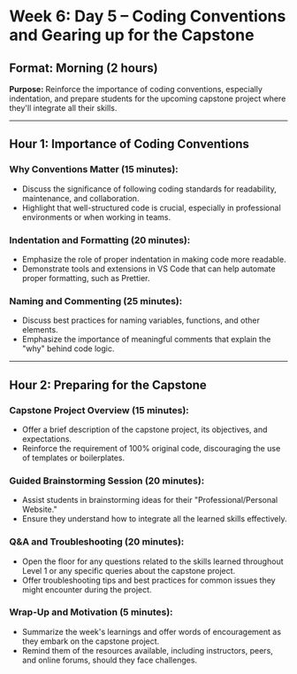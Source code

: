 # Week 6: Day 5 – Coding Conventions and Gearing up for the Capstone

## Format: Morning (2 hours)

**Purpose:** Reinforce the importance of coding conventions, especially indentation, and prepare students for the upcoming capstone project where they'll integrate all their skills.

---

## Hour 1: Importance of Coding Conventions

### Why Conventions Matter (15 minutes):

- Discuss the significance of following coding standards for readability, maintenance, and collaboration.
- Highlight that well-structured code is crucial, especially in professional environments or when working in teams.

### Indentation and Formatting (20 minutes):

- Emphasize the role of proper indentation in making code more readable.
- Demonstrate tools and extensions in VS Code that can help automate proper formatting, such as Prettier.

### Naming and Commenting (25 minutes):

- Discuss best practices for naming variables, functions, and other elements.
- Emphasize the importance of meaningful comments that explain the "why" behind code logic.

---

## Hour 2: Preparing for the Capstone

### Capstone Project Overview (15 minutes):

- Offer a brief description of the capstone project, its objectives, and expectations.
- Reinforce the requirement of 100% original code, discouraging the use of templates or boilerplates.

### Guided Brainstorming Session (20 minutes):

- Assist students in brainstorming ideas for their "Professional/Personal Website."
- Ensure they understand how to integrate all the learned skills effectively.

### Q&A and Troubleshooting (20 minutes):

- Open the floor for any questions related to the skills learned throughout Level 1 or any specific queries about the capstone project.
- Offer troubleshooting tips and best practices for common issues they might encounter during the project.

### Wrap-Up and Motivation (5 minutes):

- Summarize the week's learnings and offer words of encouragement as they embark on the capstone project.
- Remind them of the resources available, including instructors, peers, and online forums, should they face challenges.
